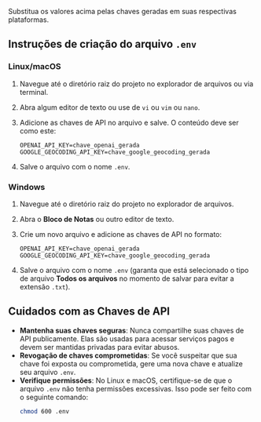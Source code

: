 
Substitua os valores acima pelas chaves geradas em suas respectivas plataformas.

## Instruções de criação do arquivo `.env`

### Linux/macOS

1. Navegue até o diretório raiz do projeto no explorador de arquivos ou via terminal.

2. Abra algum editor de texto ou use de `vi` ou `vim` ou `nano`.

3. Adicione as chaves de API no arquivo e salve. O conteúdo deve ser como este:
    ```
    OPENAI_API_KEY=chave_openai_gerada
    GOOGLE_GEOCODING_API_KEY=chave_google_geocoding_gerada
    ```

4. Salve o arquivo com o nome `.env`.

### Windows

1. Navegue até o diretório raiz do projeto no explorador de arquivos.

2. Abra o **Bloco de Notas** ou outro editor de texto.

3. Crie um novo arquivo e adicione as chaves de API no formato:
    ```
    OPENAI_API_KEY=chave_openai_gerada
    GOOGLE_GEOCODING_API_KEY=chave_google_geocoding_gerada
    ```

4. Salve o arquivo com o nome `.env` (garanta que está selecionado o tipo de arquivo **Todos os arquivos** no momento de salvar para evitar a extensão `.txt`).

## Cuidados com as Chaves de API

- **Mantenha suas chaves seguras**: Nunca compartilhe suas chaves de API publicamente. Elas são usadas para acessar serviços pagos e devem ser mantidas privadas para evitar abusos.
- **Revogação de chaves comprometidas**: Se você suspeitar que sua chave foi exposta ou comprometida, gere uma nova chave e atualize seu arquivo `.env`.
- **Verifique permissões**: No Linux e macOS, certifique-se de que o arquivo `.env` não tenha permissões excessivas. Isso pode ser feito com o seguinte comando:
    ```bash
    chmod 600 .env
    ```
